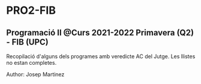 # PRO2-FIB
Programació II @Curs 2021-2022 Primavera (Q2) - FIB (UPC) 
--------------------------------------------------------------------------
Recopilació d'alguns dels programes amb veredicte AC del Jutge. Les llistes no estan completes.

Author: Josep Martinez


